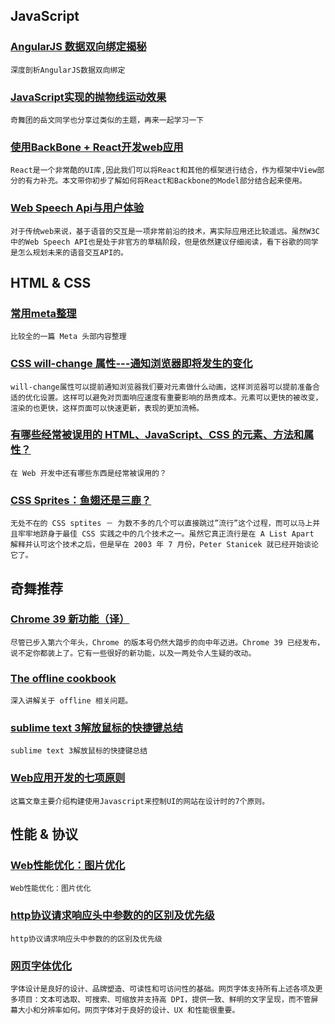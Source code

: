 
## JavaScript

### [AngularJS 数据双向绑定揭秘](http://www.html-js.com/article/2145)

    深度剖析AngularJS数据双向绑定

### [JavaScript实现的抛物线运动效果](http://www.css88.com/archives/5355)

    奇舞团的岳文同学也分享过类似的主题，再来一起学习一下

### [使用BackBone + React开发web应用](http://www.html-js.com/article/The-use-of-Reactjs-development-web-BackBone-React-to-develop-web-application--application-using-Backbone-Model-as-data-storage)

    React是一个非常酷的UI库,因此我们可以将React和其他的框架进行结合，作为框架中View部分的有力补充。本文带你初步了解如何将React和Backbone的Model部分结合起来使用。

### [Web Speech Api与用户体验](http://www.w3ctech.com/topic/654)

    对于传统web来说，基于语音的交互是一项非常前沿的技术，离实际应用还比较遥远。虽然W3C中的Web Speech API也是处于非官方的草稿阶段，但是依然建议仔细阅读，看下谷歌的同学是怎么规划未来的语音交互API的。

## HTML & CSS

### [常用meta整理](http://segmentfault.com/blog/ciaocc/1190000002407912)

    比较全的一篇 Meta 头部内容整理

### [CSS will-change 属性---通知浏览器即将发生的变化](http://selayou9527.github.io/2014/11/07/CSS%20will-change%20%E5%B1%9E%E6%80%A7/)

    will-change属性可以提前通知浏览器我们要对元素做什么动画，这样浏览器可以提前准备合适的优化设置。这样可以避免对页面响应速度有重要影响的昂贵成本。元素可以更快的被改变，渲染的也更快，这样页面可以快速更新，表现的更加流畅。

### [有哪些经常被误用的 HTML、JavaScript、CSS 的元素、方法和属性？](http://www.zhihu.com/question/20979831)

    在 Web 开发中还有哪些东西是经常被误用的？

### [CSS Sprites：鱼翅还是三鹿？](http://www.qianduan.net/css-sprites-useful-technique-or-potential-nuisance.html)

    无处不在的 CSS sptites － 为数不多的几个可以直接跳过”流行”这个过程，而可以马上并且牢牢地跻身于最佳 CSS 实践之中的几个技术之一。虽然它真正流行是在 A List Apart 解释并认可这个技术之后，但是早在 2003 年 7 月份，Peter Stanicek 就已经开始谈论它了。

## 奇舞推荐

### [Chrome 39 新功能（译）](http://www.w3ctech.com/topic/652)

    尽管已步入第六个年头，Chrome 的版本号仍然大踏步的向中年迈进。Chrome 39 已经发布，说不定你都装上了。它有一些很好的新功能，以及一两处令人生疑的改动。

### [The offline cookbook](http://jakearchibald.com/2014/offline-cookbook/)

    深入讲解关于 offline 相关问题。

### [sublime text 3解放鼠标的快捷键总结](http://dengo.org/archives/970)

    sublime text 3解放鼠标的快捷键总结

### [Web应用开发的七项原则](http://lenciel.cn/2014/11/7-principles-of-rich-web-applications/)

    这篇文章主要介绍构建使用Javascript来控制UI的网站在设计时的7个原则。

## 性能 & 协议

### [Web性能优化：图片优化](http://www.admin10000.com/document/5634.html)

    Web性能优化：图片优化

### [http协议请求响应头中参数的的区别及优先级](http://www.zhihu.com/question/22073045)

    http协议请求响应头中参数的的区别及优先级

### [网页字体优化](https://developers.google.com/web/fundamentals/performance/optimizing-content-efficiency/webfont-optimization?hl=zh-cn)

    字体设计是良好的设计、品牌塑造、可读性和可访问性的基础。网页字体支持所有上述各项及更多项目：文本可选取、可搜索、可缩放并支持高 DPI，提供一致、鲜明的文字呈现，而不管屏幕大小和分辨率如何。网页字体对于良好的设计、UX 和性能很重要。
